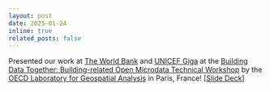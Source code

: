 ```yaml
---
layout: post
date: 2025-01-24
inline: true
related_posts: false
---
```


Presented our work at <a href="https://www.worldbank.org/ext/en/home">The World Bank</a> and <a href="https://giga.global/">UNICEF Giga</a> at the <a href="https://www.oecd.org/content/dam/oecd/en/about/programmes/cfe/the-oecd-laboratory-for-geospatial-analysis/geospatial-lab-page/Geospatial-Lab-workshop-buildings-2025-jan-agenda.pdf/_jcr_content/renditions/original./Geospatial-Lab-workshop-buildings-2025-jan-agenda.pdf">Building Data Together: Building-related Open Microdata Technical Workshop</a> by the <a href="https://www.oecd.org/en/about/programmes/the-oecd-laboratory-for-geospatial-analysis.html">OECD Laboratory for Geospatial Analysis</a> in Paris, France! [<a href="https://docs.google.com/presentation/d/1TjIFE3-m1KvDnFZm8g7wZX7dDTCTq4hESuke5TsZIVQ/edit?usp=sharing">Slide Deck</a>]

